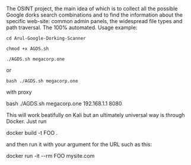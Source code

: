The OSINT project, the main idea of which is to collect all the possible Google dorks search combinations and to find the information about the specific web-site: common admin panels, the widespread file types and path traversal. The 100% automated.
Usage example:
```
cd Arul-Google-Dorking-Scanner
```
```
chmod +x AGDS.sh
```
```
./AGDS.sh megacorp.one
```

or
```
bash ./AGDS.sh megacorp.one
```

with proxy

bash ./AGDS.sh megacorp.one 192.168.1.1 8080

This will work beatifully on Kali but an ultimately universal way is through Docker. Just run

docker build -t FOO .

and then run it with your argument for the URL such as this:

docker run -it --rm FOO mysite.com
